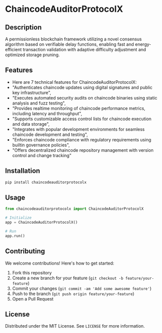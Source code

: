 # ChaincodeAuditorProtocolX

## Description

A permissionless blockchain framework utilizing a novel consensus algorithm based on verifiable delay functions, enabling fast and energy-efficient transaction validation with adaptive difficulty adjustment and optimized storage pruning.

## Features

- Here are 7 technical features for ChaincodeAuditorProtocolX:
- "Authenticates chaincode updates using digital signatures and public key infrastructure",
- "Executes automated security audits on chaincode binaries using static analysis and fuzz testing",
- "Provides realtime monitoring of chaincode performance metrics, including latency and throughput",
- "Supports customizable access control lists for chaincode execution and data storage",
- "Integrates with popular development environments for seamless chaincode development and testing",
- "Enforces chaincode compliance with regulatory requirements using builtin governance policies",
- "Offers decentralized chaincode repository management with version control and change tracking"
## Installation

```bash
pip install chaincodeauditorprotocolx
```

## Usage

```python
from chaincodeauditorprotocolx import ChaincodeAuditorProtocolX

# Initialize
app = ChaincodeAuditorProtocolX()

# Run
app.run()
```

## Contributing

We welcome contributions! Here's how to get started:

1. Fork this repository
2. Create a new branch for your feature (`git checkout -b feature/your-feature`)
3. Commit your changes (`git commit -am 'Add some awesome feature'`)
4. Push to the branch (`git push origin feature/your-feature`)
5. Open a Pull Request

## License

Distributed under the MIT License. See `LICENSE` for more information.
